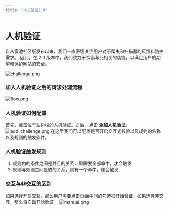 ```yaml
---
title: "人机验证2.0"
---
```


# 人机验证

自从雷池社区版发布以来，我们一直密切关注用户对于爬虫和扫描器的反馈和防护需求。 因此，在 2.0 版本中，我们致力于探索与此相关的功能，以满足用户的期望和保护网站的安全。

![challenge.png](/images/docs/challenge.png)

### 加入人机验证之后的请求处理流程

![flow.png](/images/docs/flow.svg)

### 人机验证如何配置

首先，点击位于左边栏的人机验证。之后，点击 **添加人机验证**。
![add_challenge.png](/images/docs/add_challenge.png)
在这里我们可以配置是否开启交互式校验以及规则的名称以及规则的触发条件。

### 人机验证触发规则

1. 规则内的条件之间是并且的关系，即需要全部命中，才会触发
2. 规则与规则之间是或的关系，则有一个命中，便会触发

### 交互与非交互的区别

如果选择开启交互，那么用户需要点击页面中间的勾选框开始验证，如果选择非交互，那么将自动开始验证。
![manual.png](/images/docs/manual.png)
